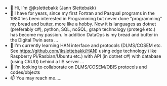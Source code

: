 - 👋 Hi, I’m @jkslettebakk (Jann Slettebakk)
- 👀 I have for years, since my first Fortran and Pasqual programs in the 1980'ies been interested in Programming but never done "programming" my bread and butter, more like a hobby. Now it is languages as dotnet (preferably c#), python, SQL, noSQL, graph technology (protegè etc.) has become my passion. In addition DataOps is my bread and butter in the Digital Twin aera  ...
- 🌱 I'm currently learning HAN interface and protocols (DLMS/COSEM etc. See https://github.com/jkslettebakk/HAN) using edge technology (like Raspberry Pi/Rasbian/Ubuntu etc.) with API (in dotnet c#) with database (using CRUD) behind a IIS server ...
- 💞️ I’m looking to collaborate on DLMS/COSEM/OBIS protocols and codes/objects
- 📫 You may reach me..... 

<!---
jkslettebakk/jkslettebakk is a ✨ special ✨ repository because its `README.md` (this file) appears on your GitHub profile.
You can click the Preview link to take a look at your changes.
--->
